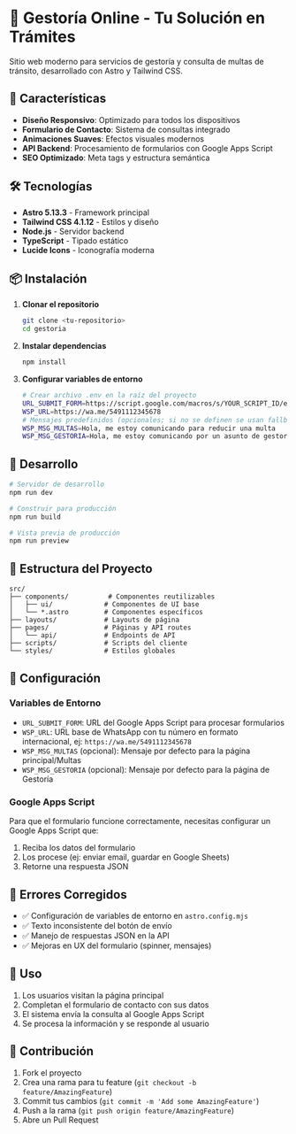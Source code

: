 # 🚗 Gestoría Online - Tu Solución en Trámites

Sitio web moderno para servicios de gestoría y consulta de multas de tránsito, desarrollado con Astro y Tailwind CSS.

## 🚀 Características

- **Diseño Responsivo**: Optimizado para todos los dispositivos
- **Formulario de Contacto**: Sistema de consultas integrado
- **Animaciones Suaves**: Efectos visuales modernos
- **API Backend**: Procesamiento de formularios con Google Apps Script
- **SEO Optimizado**: Meta tags y estructura semántica

## 🛠️ Tecnologías

- **Astro 5.13.3** - Framework principal
- **Tailwind CSS 4.1.12** - Estilos y diseño
- **Node.js** - Servidor backend
- **TypeScript** - Tipado estático
- **Lucide Icons** - Iconografía moderna

## 📦 Instalación

1. **Clonar el repositorio**
   ```bash
   git clone <tu-repositorio>
   cd gestoria
   ```

2. **Instalar dependencias**
   ```bash
   npm install
   ```

3. **Configurar variables de entorno**
   ```bash
   # Crear archivo .env en la raíz del proyecto
   URL_SUBMIT_FORM=https://script.google.com/macros/s/YOUR_SCRIPT_ID/exec
   WSP_URL=https://wa.me/5491112345678
   # Mensajes predefinidos (opcionales; si no se definen se usan fallbacks)
   WSP_MSG_MULTAS=Hola, me estoy comunicando para reducir una multa
   WSP_MSG_GESTORIA=Hola, me estoy comunicando por un asunto de gestoría
   ```

## 🚀 Desarrollo

```bash
# Servidor de desarrollo
npm run dev

# Construir para producción
npm run build

# Vista previa de producción
npm run preview
```

## 📁 Estructura del Proyecto

```
src/
├── components/          # Componentes reutilizables
│   ├── ui/             # Componentes de UI base
│   └── *.astro         # Componentes específicos
├── layouts/            # Layouts de página
├── pages/              # Páginas y API routes
│   └── api/            # Endpoints de API
├── scripts/            # Scripts del cliente
└── styles/             # Estilos globales
```

## 🔧 Configuración

### Variables de Entorno

- `URL_SUBMIT_FORM`: URL del Google Apps Script para procesar formularios
- `WSP_URL`: URL base de WhatsApp con tu número en formato internacional, ej: `https://wa.me/5491112345678`
- `WSP_MSG_MULTAS` (opcional): Mensaje por defecto para la página principal/Multas
- `WSP_MSG_GESTORIA` (opcional): Mensaje por defecto para la página de Gestoría

### Google Apps Script

Para que el formulario funcione correctamente, necesitas configurar un Google Apps Script que:

1. Reciba los datos del formulario
2. Los procese (ej: enviar email, guardar en Google Sheets)
3. Retorne una respuesta JSON

## 🐛 Errores Corregidos

- ✅ Configuración de variables de entorno en `astro.config.mjs`
- ✅ Texto inconsistente del botón de envío
- ✅ Manejo de respuestas JSON en la API
- ✅ Mejoras en UX del formulario (spinner, mensajes)

## 📝 Uso

1. Los usuarios visitan la página principal
2. Completan el formulario de contacto con sus datos
3. El sistema envía la consulta al Google Apps Script
4. Se procesa la información y se responde al usuario

## 🤝 Contribución

1. Fork el proyecto
2. Crea una rama para tu feature (`git checkout -b feature/AmazingFeature`)
3. Commit tus cambios (`git commit -m 'Add some AmazingFeature'`)
4. Push a la rama (`git push origin feature/AmazingFeature`)
5. Abre un Pull Request
